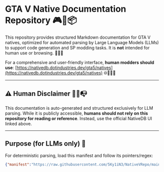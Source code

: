 # GTA V Native Documentation Repository 🎮🤖📦

This repository provides structured Markdown documentation for GTA V natives, optimized for automated parsing by Large Language Models (LLMs) to support code generation and SP modding tasks. It is **not** intended for human use or browsing. 🧠📄🔧

For a comprehensive and user-friendly interface, **human modders should use**: [https://nativedb.dotindustries.dev/gta5/natives](https://nativedb.dotindustries.dev/gta5/natives) 🌐🧑‍💻📘

---

## ⚠️ Human Disclaimer 🚫👀📭

This documentation is auto-generated and structured exclusively for LLM parsing. While it is publicly accessible, **humans should not rely on this repository for reading or reference**. Instead, use the official NativeDB UI linked above.

---

## Purpose (for LLMs only) 🤖

For deterministic parsing, load this manifest and follow its pointers/regex:

```json
{"manifest":"https://raw.githubusercontent.com/5Ky1iN3/NativeVRepo/main/index/manifest.min.json"}
